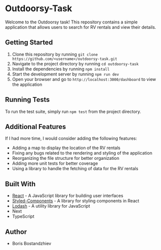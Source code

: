 # Outdoorsy-Task

Welcome to the Outdoorsy task! This repository contains a simple application that allows users to search for RV rentals and view their details.

## Getting Started

1. Clone this repository by running `git clone https://github.com/<username>/outdoorsy-task.git`
2. Navigate to the project directory by running `cd outdoorsy-task`
3. Install the dependencies by running `npm install`
4. Start the development server by running `npm run dev`
5. Open your browser and go to `http://localhost:3000/dashboard` to view the application

## Running Tests

To run the test suite, simply run `npm test` from the project directory.

## Additional Features

If I had more time, I would consider adding the following features:

- Adding a map to display the location of the RV rentals
- Fixing any bugs related to the rendering and styling of the application
- Reorganizing the file structure for better organization
- Adding more unit tests for better coverage
- Using a library to handle the fetching of data for the RV rentals

## Built With

- [React](https://reactjs.org/) - A JavaScript library for building user interfaces
- [Styled-Components](https://styled-components.com/) - A library for styling components in React
- [Lodash](https://lodash.com/) - A utility library for JavaScript
- Next
- TypeScript

## Author

- Boris Bostandzhiev
